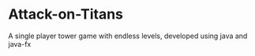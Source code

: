 # Attack-on-Titans
A single player tower game with endless levels, developed using java and java-fx
